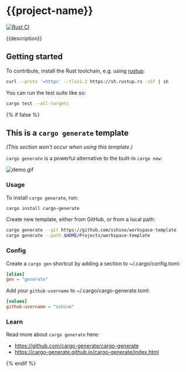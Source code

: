 # {{project-name}}

[![Rust CI](https://github.com/{{github-username}}/{{project-name}}/actions/workflows/main.yml/badge.svg)](https://github.com/{{github-username}}/{{project-name}}/actions)

{{description}}

## Getting started

To contribute, install the Rust toolchain, e.g. using [rustup][rustup]:

```sh
curl --proto '=https' --tlsv1.2 https://sh.rustup.rs -sSf | sh
```

[rustup]: https://rustup.rs/

You can run the test suite like so:

```sh
cargo test --all-targets
```

{% if false %}

## This is a `cargo generate` template

*(This section won't occur when using this template.)*

`cargo generate` is a powerful alternative to the built-in `cargo new`:

![demo.gif](https://github.com/cargo-generate/cargo-generate/raw/main/demo.gif)

### Usage

To install `cargo generate`, run:

```sh
cargo install cargo-generate
```

Create new template, either from GitHub, or from a local path:

```sh
cargo generate --git https://github.com/sshine/workspace-template
cargo generate --path $HOME/Projects/workspace-template
```

### Config

Create a `cargo gen` shortcut by adding a section to ~/.cargo/config.toml:

```toml
[alias]
gen = "generate"
```

Add your `github-username` to ~/.cargo/cargo-generate.toml:

```toml
[values]
github-username = "sshine"
```

### Learn

Read more about `cargo generate` here:

- https://github.com/cargo-generate/cargo-generate
- https://cargo-generate.github.io/cargo-generate/index.html

{% endif %}
